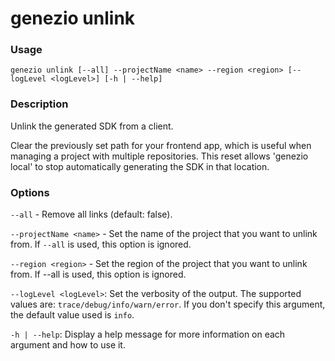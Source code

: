 # genezio unlink

### Usage

`genezio unlink [--all] --projectName <name> --region <region> [--logLevel <logLevel>] [-h | --help]`

### Description

Unlink the generated SDK from a client.

Clear the previously set path for your frontend app, which is useful when managing a project with multiple repositories. This reset allows 'genezio local' to stop automatically generating the SDK in that location.

### Options

`--all`  - Remove all links (default: false).

`--projectName <name>` - Set the name of the project that you want to unlink from. If `--all` is used, this option is ignored.

`--region <region>` - Set the region of the project that you want to unlink from. If --all is used, this option is ignored.

`--logLevel <logLevel>`: Set the verbosity of the output. The supported values are: `trace/debug/info/warn/error`. If you don't specify this argument, the default value used is `info`.

`-h | --help`: Display a help message for more information on each argument and how to use it.
